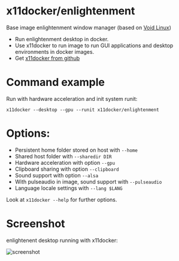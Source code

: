 # x11docker/enlightenment
Base image enlightenment window manager (based on [Void Linux](https://www.voidlinux.eu/))
 - Run enlightenment desktop in docker.
 - Use x11docker to run image to run GUI applications and desktop environments in docker images.
 - Get [x11docker from github](https://github.com/mviereck/x11docker)


# Command example
Run with hardware acceleration and init system runit:
```
x11docker --desktop --gpu --runit x11docker/enlightenment
```

# Options:
 - Persistent home folder stored on host with   `--home`
 - Shared host folder with                      `--sharedir DIR`
 - Hardware acceleration with option            `--gpu`
 - Clipboard sharing with option                `--clipboard`
 - Sound support with option                    `--alsa`
 - With pulseaudio in image, sound support with `--pulseaudio`
 - Language locale settings with                `--lang $LANG`

Look at `x11docker --help` for further options.

 # Screenshot
enlightenent desktop running with x11docker:
 
 ![screenshot](https://raw.githubusercontent.com/mviereck/x11docker/screenshots/screenshot-enlightenment.png "enlightenment windowmanager running with x11docker")
